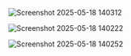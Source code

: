 
![Screenshot 2025-05-18 140312](https://github.com/user-attachments/assets/4eb4ac4a-178f-4eb5-aea5-a95cad3dbbb4)

![Screenshot 2025-05-18 140222](https://github.com/user-attachments/assets/e831f711-d174-4bd4-ad09-f678606473c8)

![Screenshot 2025-05-18 140252](https://github.com/user-attachments/assets/490de2bc-41fd-4627-abbd-e5628dafd24a)
